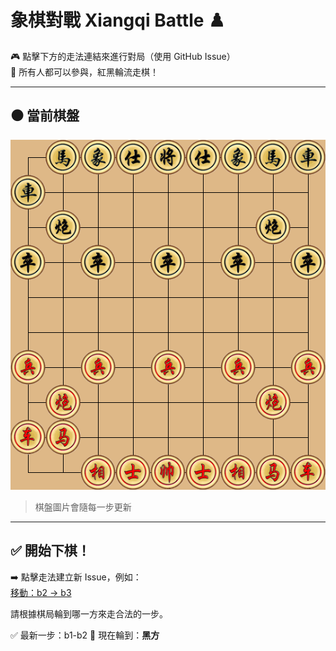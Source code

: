 # 象棋對戰 Xiangqi Battle ♟️

🎮 點擊下方的走法連結來進行對局（使用 GitHub Issue）  
👥 所有人都可以參與，紅黑輪流走棋！

---

## ⚫️ 當前棋盤

![current board](./images/board.png)

> 棋盤圖片會隨每一步更新

---

## ✅ 開始下棋！

➡️ 點擊走法建立新 Issue，例如：  
[移動：b2 → b3](https://github.com/Asriel0727/xiangqi-battle/issues/new?title=xiangqi%7Cmove%7Cb2-b3%7Cgame001)

請根據棋局輪到哪一方來走合法的一步。

✅ 最新一步：b1-b2
🎯 現在輪到：**黑方**